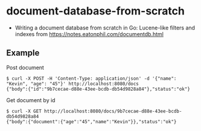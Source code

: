 # document-database-from-scratch

- Writing a document database from scratch in Go: Lucene-like filters and indexes from https://notes.eatonphil.com/documentdb.html


## Example

Post document

```
$ curl -X POST -H 'Content-Type: application/json' -d '{"name": "Kevin", "age": "45"}' http://localhost:8080/docs
{"body":{"id":"9b7cecae-d88e-43ee-bcdb-db54d9828a84"},"status":"ok"}
```

Get document by id

```
$ curl -X GET http://localhost:8080/docs/9b7cecae-d88e-43ee-bcdb-db54d9828a84
{"body":{"document":{"age":"45","name":"Kevin"}},"status":"ok"}
```
